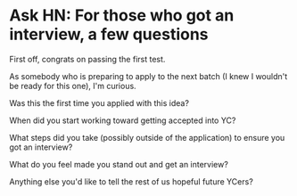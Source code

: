 # Ask HN: For those who got an interview, a few questions

First off, congrats on passing the first test.<p>As somebody who is preparing to apply to the next batch (I knew I wouldn&#x27;t be ready for this one), I&#x27;m curious.<p>Was this the first time you applied with this idea?<p>When did you start working toward getting accepted into YC?<p>What steps did you take (possibly outside of the application) to ensure you got an interview?<p>What do you feel made you stand out and get an interview?<p>Anything else you&#x27;d like to tell the rest of us hopeful future YCers?
